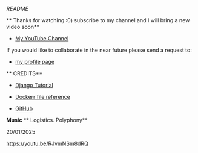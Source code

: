 *README*

** Thanks for watching :0)  subscribe to my channel and I will bring a new video soon**


- <a href="https://ltinyurl.com/justinsyoutubechannel"  target="_blank"> My YouTube Channel</a>

If you would like to collaborate in the near future please send a request to:


- <a href="https:://jrevansprofile.verifyus.co.uk"  target="_blank">my profile page </a>

** CREDITS**

- <a href="https://learndjango.com/tutorials/django-docker-and-postgresql-tutorial"  target="_blank">Django Tutorial</a>

- <a href="https://docs.docker.com/reference/dockerfile/#known-issues-run"  target="_blank">Dockerr file reference</a>

- <a  href="https://GitHub.com"  target="_blank">GitHub</a>



**Music** 
** Logistics. Polyphony**

20/01/2025

https://youtu.be/RJvmNSm8dRQ
